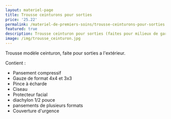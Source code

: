 ```yaml
---
layout: materiel-page
title: Trousse ceinturons pour sorties
price: '25.22'
permalink: /materiel-de-premiers-soins/trousse-ceinturons-pour-sorties
featured: true
description: Trousse ceinturon pour sorties (faites pour milieux de gardes)
image: /img/trousse_ceinturon.jpg
---
```

Trousse modèle ceinturon, faite pour sorties a l'extérieur.

Contient : 

* Pansement compressif 
* Gauze de format 4x4 et 3x3
* Pince à écharde
* Ciseau
* Protecteur facial 
* diachylon 1/2 pouce 
* pansements de plusieurs formats 
* Couverture d'urgence
